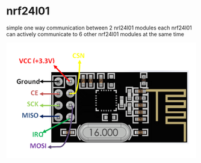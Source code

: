 # nrf24l01
simple one way communication between 2 nrl24l01 modules
each nrf24l01 can actively communicate to 6 other nrf24l01 modules at the same time

![](pinout.png)
